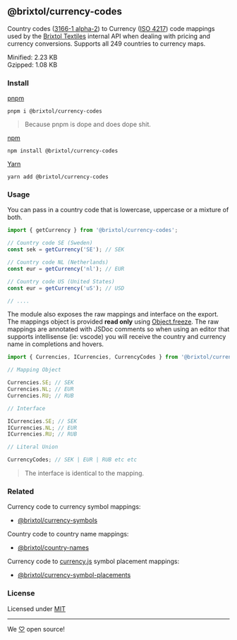 ## @brixtol/currency-codes

Country codes ([3166-1 alpha-2](https://en.wikipedia.org/wiki/ISO_3166-1_alpha-2#Officially_assigned_code_elements)) to Currency ([ISO 4217](https://en.wikipedia.org/wiki/ISO_4217#Active_codes)) code mappings used by the [Brixtol Textiles](https://www.brixtoltextiles.com) internal API when dealing with pricing and currency conversions. Supports all 249 countries to currency maps.

Minified: 2.23 KB <br>
Gzipped: 1.08 KB

### Install

[pnpm](https://pnpm.js.org/en/cli/install)

```cli
pnpm i @brixtol/currency-codes
```

> Because pnpm is dope and does dope shit.

[npm](https://www.npmjs.com/)

```cli
npm install @brixtol/currency-codes
```

[Yarn](https://yarnpkg.com/)

```cli
yarn add @brixtol/currency-codes
```

### Usage

You can pass in a country code that is lowercase, uppercase or a mixture of both.

```javascript
import { getCurrency } from '@brixtol/currency-codes';

// Country code SE (Sweden)
const sek = getCurrency('SE'); // SEK

// Country code NL (Netherlands)
const eur = getCurrency('nl'); // EUR

// Country code US (United States)
const eur = getCurrency('uS'); // USD

// ....
```

The module also exposes the raw mappings and interface on the export. The mappings object is provided **read only** using [Object.freeze](https://developer.mozilla.org/en-US/docs/Web/JavaScript/Reference/Global_Objects/Object/freeze). The raw mappings are annotated with JSDoc comments so when using an editor that supports intellisense (ie: vscode) you will receive the country and currency name in completions and hovers.

```javascript
import { Currencies, ICurrencies, CurrencyCodes } from '@brixtol/currency-codes';

// Mapping Object

Currencies.SE; // SEK
Currencies.NL; // EUR
Currencies.RU; // RUB

// Interface

ICurrencies.SE; // SEK
ICurrencies.NL; // EUR
ICurrencies.RU; // RUB

// Literal Union

CurrencyCodes; // SEK | EUR | RUB etc etc
```

> The interface is identical to the mapping.

### Related

Currency code to currency symbol mappings:

- [@brixtol/currency-symbols](https://github.com/brixtol/currency-symbols)

Country code to country name mappings:

- [@brixtol/country-names](https://github.com/brixtol/country-names)

Currency code to [currency.js](https://github.com/scurker/currency.js) symbol placement mappings:

- [@brixtol/currency-symbol-placements](https://github.com/brixtol/currency-symbol-placements)

### License

Licensed under [MIT](#LICENSE)

---

We [♡](https://www.brixtoltextiles.com/discount/4D3V3L0P3RS]) open source!
